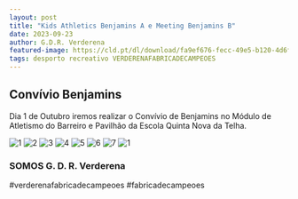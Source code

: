 ```yaml
---
layout: post
title: "Kids Athletics Benjamins A e Meeting Benjamins B"
date: 2023-09-23
author: G.D.R. Verderena
featured-image: https://cld.pt/dl/download/fa9ef676-fecc-49e5-b120-4d6f7d6c8a11/Conv%C3%ADvio%20de%20Benjamins%20em%20Pavilh%C3%A3o-2.png
tags: desporto recreativo VERDERENAFABRICADECAMPEOES
---
```



<H2>Convívio Benjamins</H2>

Dia 1 de Outubro iremos realizar o Convívio de Benjamins no Módulo de Atletismo do Barreiro e Pavilhão da Escola Quinta Nova da Telha.

![1](https://cld.pt/dl/download/fa9ef676-fecc-49e5-b120-4d6f7d6c8a11/Conv%C3%ADvio%20de%20Benjamins%20em%20Pavilh%C3%A3o-2.png)
![2](https://cld.pt/dl/download/26996da1-9f47-4649-9620-dd6e1b8f9ef9/WhatsApp%20Image%202023-09-25%20at%2008.20.30.jpeg)
![3](https://cld.pt/dl/download/cd7f6f14-83d2-4b24-b10a-e88086dd8a00/1.jpeg)
![4](https://cld.pt/dl/download/425c5c3f-a34b-4918-9dae-3a4c88ef6393/2.jpeg)
![5](https://cld.pt/dl/download/a34b2aae-5ce5-4e7d-8cff-b84e784f0b03/3.jpeg)
![6](https://cld.pt/dl/download/4109363e-b99b-4f93-8ac5-6812284ec650/4.jpeg)
![7](https://cld.pt/dl/download/e2d87af4-178b-46fc-8ff8-054391c261ad/5.jpg)
![1](https://cld.pt/dl/download/749d6e9d-752a-41cd-bf51-d5f92c0ae98b/6.jpeg)

<H3>SOMOS G. D. R. Verderena</H3>

#verderenafabricadecampeoes #fabricadecampeoes 
